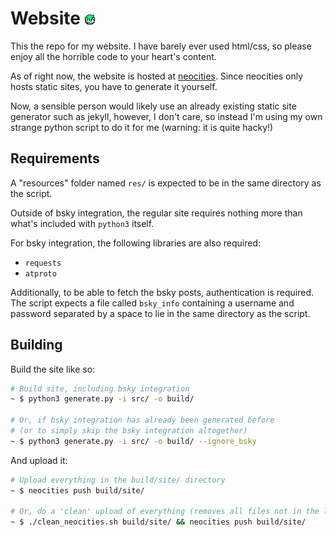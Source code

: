 # Website ![](src/favicon.png)

This the repo for my website. I have barely ever used html/css, so please enjoy all the horrible code to your heart's content.

As of right now, the website is hosted at [neocities](https://neocities.org). Since neocities only hosts static sites, you have to generate it yourself.

Now, a sensible person would likely use an already existing static site generator such as jekyll, however, I don't care, so instead I'm using my own strange python script to do it for me (warning: it is quite hacky!)

## Requirements

A "resources" folder named `res/` is expected to be in the same directory as the script.

Outside of bsky integration, the regular site requires nothing more than what's included with `python3` itself.

For bsky integration, the following libraries are also required:

- `requests`
- `atproto`

Additionally, to be able to fetch the bsky posts, authentication is required. The script expects a file called `bsky_info` containing a username and password separated by a space to lie in the same directory as the script.

## Building

Build the site like so:

```sh
# Build site, including bsky integration
~ $ python3 generate.py -i src/ -o build/

# Or, if bsky integration has already been generated before
# (or to simply skip the bsky integration altogether)
~ $ python3 generate.py -i src/ -o build/ --ignore_bsky
```

And upload it:

```sh
# Upload everything in the build/site/ directory
~ $ neocities push build/site/

# Or, do a 'clean' upload of everything (removes all files not in the local build/site/ directory)
~ $ ./clean_neocities.sh build/site/ && neocities push build/site/
```